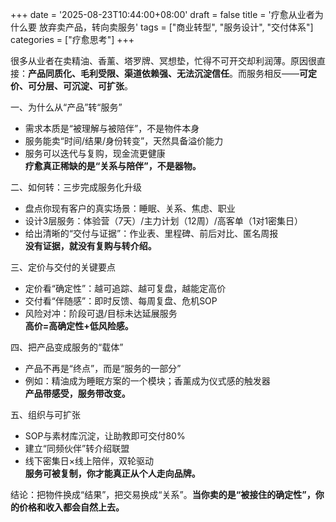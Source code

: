 +++
date = '2025-08-23T10:44:00+08:00'
draft = false
title = '疗愈从业者为什么要 放弃卖产品，转向卖服务'
tags = ["商业转型", "服务设计", "交付体系"]
categories = ["疗愈思考"]
+++

很多从业者在卖精油、香薰、塔罗牌、冥想垫，忙得不可开交却利润薄。原因很直接：**产品同质化、毛利受限、渠道依赖强、无法沉淀信任**。而服务相反——**可定价、可分层、可沉淀、可扩张**。

一、为什么从“产品”转“服务”
- 需求本质是“被理解与被陪伴”，不是物件本身
- 服务能卖“时间/结果/身份转变”，天然具备溢价能力
- 服务可以迭代与复购，现金流更健康  
**疗愈真正稀缺的是“关系与陪伴”，不是器物。**

二、如何转：三步完成服务化升级
- 盘点你现有客户的真实场景：睡眠、关系、焦虑、职业
- 设计3层服务：体验营（7天）/主力计划（12周）/高客单（1对1密集日）
- 给出清晰的“交付与证据”：作业表、里程碑、前后对比、匿名周报  
**没有证据，就没有复购与转介绍。**

三、定价与交付的关键要点
- 定价看“确定性”：越可追踪、越可复盘，越能定高价
- 交付看“伴随感”：即时反馈、每周复盘、危机SOP
- 风险对冲：阶段可退/目标未达延展服务  
**高价=高确定性+低风险感。**

四、把产品变成服务的“载体”
- 产品不再是“终点”，而是“服务的一部分”
- 例如：精油成为睡眠方案的一个模块；香薰成为仪式感的触发器  
**产品带感受，服务带改变。**

五、组织与可扩张
- SOP与素材库沉淀，让助教即可交付80%
- 建立“同频伙伴”转介绍联盟
- 线下密集日×线上陪伴，双轮驱动  
**服务可被复制，你才能真正从个人走向品牌。**

结论：把物件换成“结果”，把交易换成“关系”。**当你卖的是“被接住的确定性”，你的价格和收入都会自然上去。**